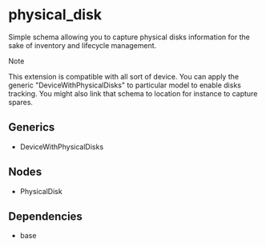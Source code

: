 # physical_disk

Simple schema allowing you to capture physical disks information for the sake of inventory and lifecycle management.

> [!NOTE]
> This extension is compatible with all sort of device. You can apply the generic "DeviceWithPhysicalDisks" to particular model to enable disks tracking. You might also link that schema to location for instance to capture spares.


## Generics

- DeviceWithPhysicalDisks

## Nodes

- PhysicalDisk

## Dependencies

- base
